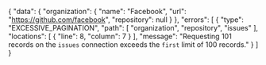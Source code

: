 {
  "data": {
    "organization": {
      "name": "Facebook",
      "url": "https://github.com/facebook",
      "repository": null
    }
  },
  "errors": [
    {
      "type": "EXCESSIVE_PAGINATION",
      "path": [
        "organization",
        "repository",
        "issues"
      ],
      "locations": [
        {
          "line": 8,
          "column": 7
        }
      ],
      "message": "Requesting 101 records on the `issues` connection exceeds the `first` limit of 100 records."
    }
  ]
}